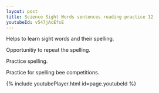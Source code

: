 ```yaml
---
layout: post
title: Science Sight Words sentences reading practice 12
youtubeId: v547jAcEfsE
---
```

 
 
Helps to learn sight words and their spelling.

Opportunitiy to repeat the spelling. 

Practice spelling. 
 
Practice for spelling bee competitions. 
 
{% include youtubePlayer.html id=page.youtubeId %}
 
 
